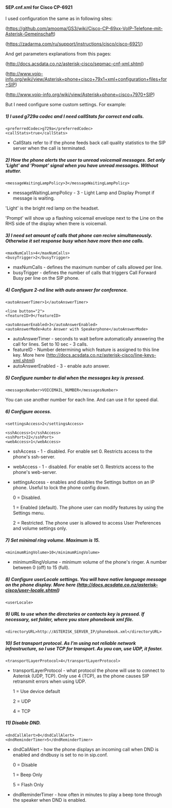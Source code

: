 #### SEP.cnf.xml for Cisco CP-6921

I used configuration the same as in following sites:

(https://github.com/amooma/GS3/wiki/Cisco-CP-69xx-VoIP-Telefone-mit-Asterisk-Gemeinschaft) 

(https://zadarma.com/ru/support/instructions/cisco/cisco-6921/)

And get parameters explanations from this pages:

(http://docs.acsdata.co.nz/asterisk-cisco/sepmac-cnf-xml.shtml)

(http://www.voip-info.org/wiki/view/Asterisk+phone+cisco+79x1+xml+configuration+files+for+SIP) 

(http://www.voip-info.org/wiki/view/Asterisk+phone+cisco+7970+SIP)

But I need configure some custom settings. For example:

##### 1) I used g729a codec and I need callStats for correct end calls.
```
<preferredCodec>g729a</preferredCodec>
<callStats>true</callStats>
```
 - CallStats refer to if the phone feeds back call quality statistics to the SIP server when the call is terminated.

##### 2) How the phone alerts the user to unread voicemail messages. Set only 'Light' and 'Prompt' signal when you have unread messages. Without stutter.
```
<messageWaitingLampPolicy>3</messageWaitingLampPolicy>
```
 - messageWaitingLampPolicy - 3 - Light Lamp and Display Prompt if message is waiting.

'Light' is the bright red lamp on the headset.

'Prompt' will show up a flashing voicemail envelope next to the Line on the RHS side of the display when there is voicemail.

##### 3) I need set amount of calls that phone can recive simultaneously. Otherwise it set response busy when have more then one calls.
```
<maxNumCalls>4</maxNumCalls>
<busyTrigger>2</busyTrigger>
```
 - maxNumCalls - defines the maximum number of calls allowed per line.
 - busyTrigger - defines the number of calls that triggers Call Forward Busy per line on the SIP phone.

##### 4) Configure 2-nd line with auto answer for conference.
```
<autoAnswerTimer>1</autoAnswerTimer>

<line button="2">
<featureID>9</featureID>

<autoAnswerEnabled>3</autoAnswerEnabled>
<autoAnswerMode>Auto Answer with Speakerphone</autoAnswerMode>
```
 - autoAnswerTimer - seconds to wait before automatically answering the call for lines. Set to 10 sec - 3 calls.
 - featureID - Number determining which feature is assigned to this line key. More here (http://docs.acsdata.co.nz/asterisk-cisco/line-keys-xml.shtml)
 - autoAnswerEnabled - 3 - enable auto answer.

##### 5) Configure number to dial when the messages key is pressed.
```
<messagesNumber>VOICEMAIL_NUMBER</messagesNumber>
```
You can use another number for each line. And can use it for speed dial.

##### 6) Configure access.
```
<settingsAccess>2</settingsAccess>

<sshAccess>1</sshAccess>
<sshPort>22</sshPort>
<webAccess>1</webAccess>
```
 - sshAccess - 1 - disabled. For enable set 0. Restricts access to the phone's ssh-server.
 - webAccess - 1 - disabled. For enable set 0. Restricts access to the phone's web-server.
 - settingsAccess - enables and disables the Settings button on an IP phone. Useful to lock the phone config down.

   0 = Disabled.

   1 = Enabled (default). The phone user can modify features by using the Settings menu.
   
   2 = Restricted. The phone user is allowed to access User Preferences and volume settings only. 

##### 7) Set minimal ring volume. Maximum is 15.
```
<minimumRingVolume>10</minimumRingVolume>
```
 - minimumRingVolume - minimum volume of the phone's ringer. A number between 0 (off) to 15 (full).

##### 8) Configure userLocale settings. You will have native language message on the phone display. More here (http://docs.acsdata.co.nz/asterisk-cisco/user-locale.shtml)
```
<userLocale>
```

##### 9) URL to use when the directories or contacts key is pressed. If necessary, set folder, where you store phonebook xml file.
```
<directoryURL>http://ASTERISK_SERVER_IP/phonebook.xml</directoryURL>
```

##### 10) Set transport protocol. As I'm using not reliable network infrastructure, so I use TCP for transport. As you can, use UDP, it faster.
```
<transportLayerProtocol>4</transportLayerProtocol>
```
 - transportLayerProtocol - what protocol the phone will use to connect to Asterisk (UDP, TCP). Only use 4 (TCP), as the phone causes SIP retransmit errors when using UDP.

   1 =	Use device default	

   2 =	UDP	

   4 =	TCP
   
##### 11) Disable DND.
```
<dndCallAlert>0</dndCallAlert>
<dndReminderTimer>5</dndReminderTimer>
```
 - dndCallAlert - how the phone displays an incoming call when DND is enabled and dndbusy is set to no in sip.conf.

   0 =	Disable
   
   1 =	Beep Only
   
   5 =	Flash Only

 - dndReminderTimer - how often in minutes to play a beep tone through the speaker when DND is enabled.
